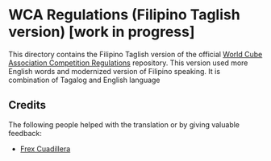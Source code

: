 WCA Regulations (Filipino Taglish version) [work in progress] 
================================

This directory contains the Filipino Taglish version of
the official [World Cube Association Competition Regulations](https://worldcubeassociation.org/regulations/) repository.
This version used more English words and modernized version of Filipino speaking. It is combination of Tagalog and English 
language

Credits
-------

The following people helped with the translation or by giving valuable feedback:

* [Frex Cuadillera](https://www.worldcubeassociation.org/persons/2016CUAD01) 
